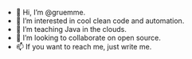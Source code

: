 - 👋 Hi, I’m @gruemme.
- 👀 I’m interested in cool clean code and automation.
- 🌱 I’m teaching Java in the clouds.
- 💞️ I’m looking to collaborate on open source.
- 📫 If you want to reach me, just write me.
